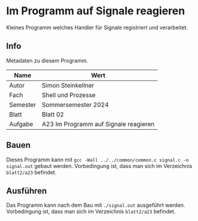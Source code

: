 # Im Programm auf Signale reagieren

Kleines Programm welches Handler für Signale registriert und verarbeitet.

## Info

Metadaten zu diesem Programm.

| Name     | Wert                                  |
|----------|---------------------------------------|
| Autor    | Simon Steinkellner                    |
| Fach     | Shell und Prozesse                    |
| Semester | Sommersemester 2024                   |
| Blatt    | Blatt 02                              |
| Aufgabe  | A23 Im Programm auf Signale reagieren |

## Bauen

Dieses Programm kann mit `gcc -Wall ../../common/common.c signal.c -o signal.out` gebaut werden. Vorbedingung ist, dass man sich im Verzeichnis `blatt2/a23` befindet.

## Ausführen

Das Programm kann nach dem Bau mit `./signal.out` ausgeführt werden. Vorbedingung ist, dass man sich im Verzeichnis `blatt2/a23` befindet.
